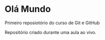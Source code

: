 # Olá Mundo
 Primeiro reposiotório do curso de Git e GitHub

 Repositório criado durante uma aula ao vivo.
